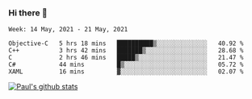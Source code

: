 ### Hi there 👋

<!--
**wuyongf/wuyongf** is a ✨ _special_ ✨ repository because its `README.md` (this file) appears on your GitHub profile.

Here are some ideas to get you started:

- 🔭 I’m currently working on ...
- 🌱 I’m currently learning ...
- 👯 I’m looking to collaborate on ...
- 🤔 I’m looking for help with ...
- 💬 Ask me about ...
- 📫 How to reach me: ...
- 😄 Pronouns: ...
- ⚡ Fun fact: ...
-->

<!--START_SECTION:waka-->
```text
Week: 14 May, 2021 - 21 May, 2021

Objective-C   5 hrs 18 mins   ██████████▒░░░░░░░░░░░░░░   40.92 % 
C++           3 hrs 42 mins   ███████▒░░░░░░░░░░░░░░░░░   28.68 % 
C             2 hrs 46 mins   █████▒░░░░░░░░░░░░░░░░░░░   21.47 % 
C#            44 mins         █▒░░░░░░░░░░░░░░░░░░░░░░░   05.72 % 
XAML          16 mins         ▓░░░░░░░░░░░░░░░░░░░░░░░░   02.07 % 
```
<!--END_SECTION:waka-->

[![Paul's github stats](https://github-readme-stats.vercel.app/api?username=wuyongf&theme=onedark&show_icons=true)](https://github.com/anuraghazra/github-readme-stats)
